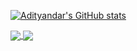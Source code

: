 <!-- [![Top Langs](https://github-readme-stats.vercel.app/api/top-langs/?username=adityandar&show_icons=true&count_private=true&theme=tokyonight)](https://github.com/anuraghazra/github-readme-stats) -->

[![Adityandar's GitHub stats](https://github-readme-stats.vercel.app/api?username=adityandar&show_icons=true&count_private=true&theme=tokyonight)](https://github.com/anuraghazra/github-readme-stats)

<a href="https://github.com/anuraghazra/github-readme-stats">
  <img align="center" src="https://github-readme-stats.vercel.app/api/pin/?username=adityandar&repo=github-readme-stats" />
</a>
<a href="https://github.com/anuraghazra/convoychat">
  <img align="center" src="https://github-readme-stats.vercel.app/api/pin/?username=adityandar&repo=convoychat" />
</a>


<!--
**adityandar/adityandar** is a ✨ _special_ ✨ repository because its `README.md` (this file) appears on your GitHub profile.

Here are some ideas to get you started:

- 🔭 I’m currently working on ...
- 🌱 I’m currently learning ...
- 👯 I’m looking to collaborate on ...
- 🤔 I’m looking for help with ...
- 💬 Ask me about ...
- 📫 How to reach me: ...
- 😄 Pronouns: ...
- ⚡ Fun fact: ...
-->
